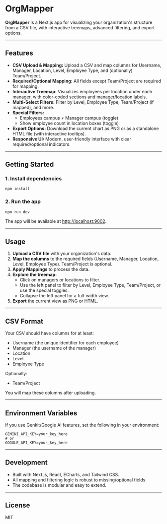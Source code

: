 # OrgMapper

**OrgMapper** is a Next.js app for visualizing your organization's structure from a CSV file, with interactive treemaps, advanced filtering, and export options.

---

## Features

- **CSV Upload & Mapping:** Upload a CSV and map columns for Username, Manager, Location, Level, Employee Type, and (optionally) Team/Project.
- **Required/Optional Mapping:** All fields except Team/Project are required for mapping.
- **Interactive Treemap:** Visualizes employees per location under each manager, with color-coded sections and manager/location labels.
- **Multi-Select Filters:** Filter by Level, Employee Type, Team/Project (if mapped), and more.
- **Special Filters:**
  - Employees campus ≠ Manager campus (toggle)
  - Show employee count in location boxes (toggle)
- **Export Options:** Download the current chart as PNG or as a standalone HTML file (with interactive tooltips).
- **Responsive UI:** Modern, user-friendly interface with clear required/optional indicators.

---

## Getting Started

### 1. Install dependencies

```bash
npm install
```

### 2. Run the app

```bash
npm run dev
```

The app will be available at [http://localhost:9002](http://localhost:9002).

---

## Usage

1. **Upload a CSV file** with your organization's data.
2. **Map the columns** to the required fields (Username, Manager, Location, Level, Employee Type). Team/Project is optional.
3. **Apply Mappings** to process the data.
4. **Explore the treemap:**
   - Click on managers or locations to filter.
   - Use the left panel to filter by Level, Employee Type, Team/Project, or use the special toggles.
   - Collapse the left panel for a full-width view.
5. **Export** the current view as PNG or HTML.

---

## CSV Format

Your CSV should have columns for at least:
- Username (the unique identifier for each employee)
- Manager (the username of the manager)
- Location
- Level
- Employee Type

Optionally:
- Team/Project

You will map these columns after uploading.

---

## Environment Variables

If you use Genkit/Google AI features, set the following in your environment:

```
GEMINI_API_KEY=your_key_here
# or
GOOGLE_API_KEY=your_key_here
```

---

## Development

- Built with Next.js, React, ECharts, and Tailwind CSS.
- All mapping and filtering logic is robust to missing/optional fields.
- The codebase is modular and easy to extend.

---

## License

MIT
